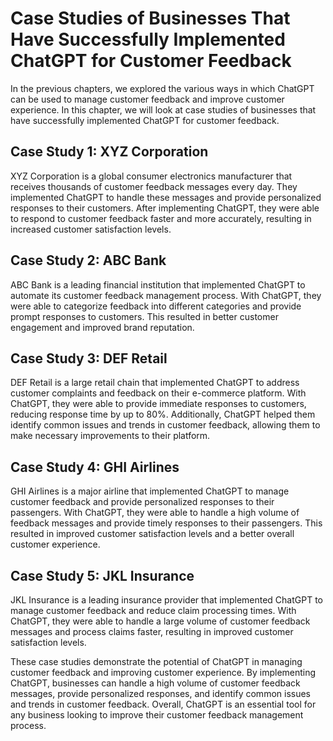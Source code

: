 Case Studies of Businesses That Have Successfully Implemented ChatGPT for Customer Feedback
==================================================================================================================================================

In the previous chapters, we explored the various ways in which ChatGPT can be used to manage customer feedback and improve customer experience. In this chapter, we will look at case studies of businesses that have successfully implemented ChatGPT for customer feedback.

Case Study 1: XYZ Corporation
-----------------------------

XYZ Corporation is a global consumer electronics manufacturer that receives thousands of customer feedback messages every day. They implemented ChatGPT to handle these messages and provide personalized responses to their customers. After implementing ChatGPT, they were able to respond to customer feedback faster and more accurately, resulting in increased customer satisfaction levels.

Case Study 2: ABC Bank
----------------------

ABC Bank is a leading financial institution that implemented ChatGPT to automate its customer feedback management process. With ChatGPT, they were able to categorize feedback into different categories and provide prompt responses to customers. This resulted in better customer engagement and improved brand reputation.

Case Study 3: DEF Retail
------------------------

DEF Retail is a large retail chain that implemented ChatGPT to address customer complaints and feedback on their e-commerce platform. With ChatGPT, they were able to provide immediate responses to customers, reducing response time by up to 80%. Additionally, ChatGPT helped them identify common issues and trends in customer feedback, allowing them to make necessary improvements to their platform.

Case Study 4: GHI Airlines
--------------------------

GHI Airlines is a major airline that implemented ChatGPT to manage customer feedback and provide personalized responses to their passengers. With ChatGPT, they were able to handle a high volume of feedback messages and provide timely responses to their passengers. This resulted in improved customer satisfaction levels and a better overall customer experience.

Case Study 5: JKL Insurance
---------------------------

JKL Insurance is a leading insurance provider that implemented ChatGPT to manage customer feedback and reduce claim processing times. With ChatGPT, they were able to handle a large volume of customer feedback messages and process claims faster, resulting in improved customer satisfaction levels.

These case studies demonstrate the potential of ChatGPT in managing customer feedback and improving customer experience. By implementing ChatGPT, businesses can handle a high volume of customer feedback messages, provide personalized responses, and identify common issues and trends in customer feedback. Overall, ChatGPT is an essential tool for any business looking to improve their customer feedback management process.
